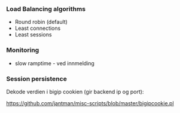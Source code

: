 ### Load Balancing algorithms ###

- Round robin (default)
- Least connections
- Least sessions

### Monitoring ###

- slow ramptime - ved innmelding


### Session persistence ###

Dekode verdien i bigip cookien (gir backend ip og port):

https://github.com/jantman/misc-scripts/blob/master/bigipcookie.pl